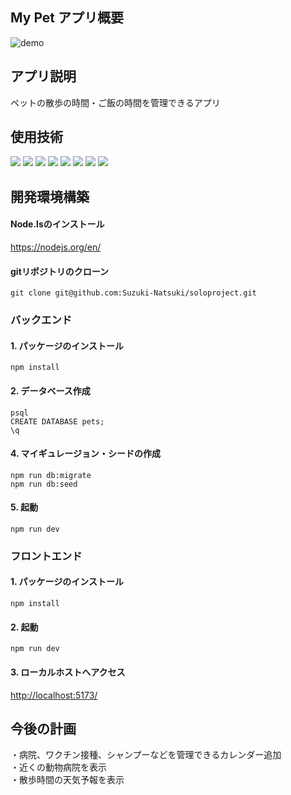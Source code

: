 ## My Pet アプリ概要
![demo](https://github.com/user-attachments/assets/be0e8fa8-6243-4ee3-959f-3e4dd2bcdb7c)

## アプリ説明
ペットの散歩の時間・ご飯の時間を管理できるアプリ

## 使用技術
<p>
  <img src="https://img.shields.io/badge/Node.js-F5F5F5.svg?logo=node.js&style=flat">
  <img src="https://img.shields.io/badge/Javascript-276DC3.svg?logo=javascript&style=flat">
  <img src="https://img.shields.io/badge/-CSS3-1572B6.svg?logo=css3&style=flat">
  <img src="https://img.shields.io/badge/-HTML5-333.svg?logo=html5&style=flat">
  <img src="https://img.shields.io/badge/-React-555.svg?logo=react&style=flat">
  <img src="https://img.shields.io/badge/-Express-555.svg?logo=express&style=flat">
  <img src="https://img.shields.io/badge/-PostgreSQL-336791.svg?logo=postgresql&style=flat">
  <img src="https://img.shields.io/badge/-intellij%20IDEA-000.svg?logo=intellij-idea&style=flat">
<p>

## 開発環境構築

#### Node.lsのインストール
<https://nodejs.org/en/>

#### gitリポジトリのクローン
```
git clone git@github.com:Suzuki-Natsuki/soloproject.git
```

### バックエンド

#### 1. パッケージのインストール
```
npm install
```

#### 2. データベース作成
```
psql
CREATE DATABASE pets;
\q
```

#### 4. マイギュレージョン・シードの作成
```
npm run db:migrate
npm run db:seed
```

#### 5. 起動
```
npm run dev
```

### フロントエンド

#### 1. パッケージのインストール
```
npm install
```

#### 2. 起動
```
npm run dev
```

#### 3. ローカルホストへアクセス
<http://localhost:5173/>

## 今後の計画
・病院、ワクチン接種、シャンプーなどを管理できるカレンダー追加  
・近くの動物病院を表示  
・散歩時間の天気予報を表示  
